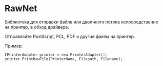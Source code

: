 RawNet
===============

Библиотека для отправки файла или двоичного потока непосредственно на принтер, в обход драйвера.

Отправляйте PostScript, PCL, PDF и другие файлы на принтер.

Пример:

    IPrinterAdapter printer = new PrinterAdapter();
    printer.PrintRawFile(PrinterName, Filepath, Filename);